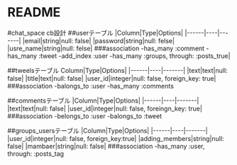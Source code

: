 # README
#chat_space cb設計
##userテーブル
|Column|Type|Options|
|------|----|-------|
|email|string|null: false|
|password|string|null: felse|
|usre_name|string|null: felse|
###association
-has_many :comment
-has_many :tweet
-add_index :user
-has_many :groups, through: :posts_true|

##tweelsテーブル
Column|Type|Options|
|------|----|-------|
|text|text|null: false|
|title|text|null: false|
|user_id|integer|null: false, foreign_key: true|
###association
-balongs_to :user
-has_many :comments

##commentsテーブル
|Column|Type|Options|
|------|----|-------|
|text|text|null: false|
|user_id|integer|null: false, foreingn_key: true|
###association
-belongs_to :user
-balongs_to :tweet

##groups_usersテーブル
|Column|Type|Options|
|------|----|-------|
|user_id|integer|null: false, foreign_key:true|
|adding_members|string|null: false|
|mambaer|string|null: false|
###association
-has_many :user, through: :posts_tag